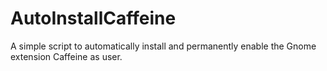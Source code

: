 # AutoInstallCaffeine
A simple script to automatically install and permanently enable the Gnome extension Caffeine as user.
